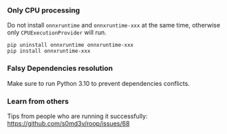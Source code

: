### Only CPU processing

Do not install `onnxruntime` and `onnxruntime-xxx` at the same time, otherwise only `CPUExecutionProvider` will run.

```
pip uninstall onnxruntime onnxruntime-xxx
pip install onnxruntime-xxx
```

### Falsy Dependencies resolution

Make sure to run Python 3.10 to prevent dependencies conflicts.


### Learn from others

Tips from people who are running it successfully: https://github.com/s0md3v/roop/issues/68